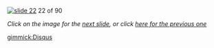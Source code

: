 [![slide 22](https://dl.dropboxusercontent.com/u/2977490/presentations/cookbook/img22.jpg)](23.md)
22 of 90

_Click on the image for the [next slide](23.md), or click [here for the previous one](21.md)_

[gimmick:Disqus](theodox-github)